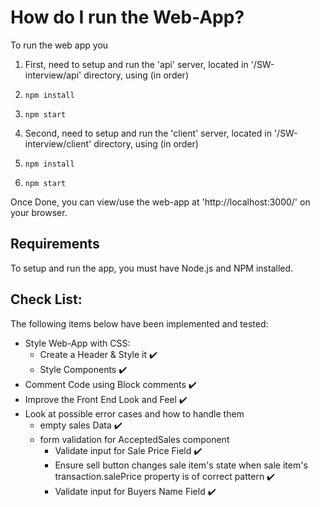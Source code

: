 # How do I run the Web-App?
To run the web app you
1. First, need to setup and run the 'api' server, located in '/SW-interview/api' directory, using (in order)
  1. `npm install`
  2. `npm start`

2. Second, need to setup and run the 'client' server, located in '/SW-interview/client' directory, using (in order)
  1. `npm install`
  2. `npm start`


Once Done, you can view/use the web-app at 'http://localhost:3000/' on your browser.


## Requirements
To setup and run the app, you must have Node.js and NPM installed.


## Check List:
The following items below have been implemented and tested:
- Style Web-App with CSS:
  - Create a Header & Style it :heavy_check_mark:
  - Style Components :heavy_check_mark:
- Comment Code using Block comments :heavy_check_mark:
- Improve the Front End Look and Feel :heavy_check_mark:
- Look at possible error cases and how to handle them
  - empty sales Data :heavy_check_mark:
  - form validation for AcceptedSales component
    - Validate input for Sale Price Field :heavy_check_mark:
    - Ensure sell button changes sale item's state when sale item's transaction.salePrice property is of correct pattern :heavy_check_mark:
    - Validate input for Buyers Name Field :heavy_check_mark:
